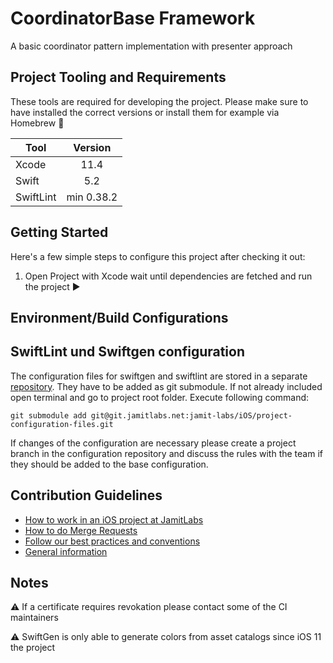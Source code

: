 # CoordinatorBase Framework
A basic coordinator pattern implementation with presenter approach

## Project Tooling and Requirements
These tools are required for developing the project. Please make sure to have installed the correct versions or install them for example via Homebrew 🍻

| Tool                          | Version        |
| ------------------------------|:-------------: |
| Xcode                         | 11.4           |
| Swift                         | 5.2            |
| SwiftLint                     | min 0.38.2     |

## Getting Started

Here's a few simple steps to configure this project after checking it out:

1. Open Project with Xcode wait until dependencies are fetched and run the project ▶️

## Environment/Build Configurations

## SwiftLint und Swiftgen configuration
The configuration files for swiftgen and swiftlint are stored in a separate [repository](https://git.jamitlabs.net/jamit-labs/iOS/project-configuration-files). They have to be added as git submodule.
If not already included open terminal and go to project root folder. Execute following command:

```
git submodule add git@git.jamitlabs.net:jamit-labs/iOS/project-configuration-files.git
```

If changes of the configuration are necessary please create a project branch in the configuration repository and discuss the rules with the team if they should be added to the base configuration.

## Contribution Guidelines
- [How to work in an iOS project at JamitLabs](https://www.notion.so/jamitlabs/WIP-Einstieg-in-die-iOS-Entwicklung-80f531c2a4ef4525bda873958e6c1849)
- [How to do Merge Requests](https://www.notion.so/jamitlabs/How-To-Manage-Merge-Request-FAQ-167bc39b324a4c829281426f8d935dcc)
- [Follow our best practices and conventions](https://www.notion.so/jamitlabs/Best-Practices-Know-How-c8f0ab2969ff40e6b6a97833466493a6)
- [General information](https://www.notion.so/jamitlabs/Apple-Devs-23e4ee8c9a984c84a187e1d3bdfdedbb)

## Notes 
⚠️ If a certificate requires revokation please contact some of the CI maintainers

⚠️ SwiftGen is only able to generate colors from asset catalogs since iOS 11 the project 
